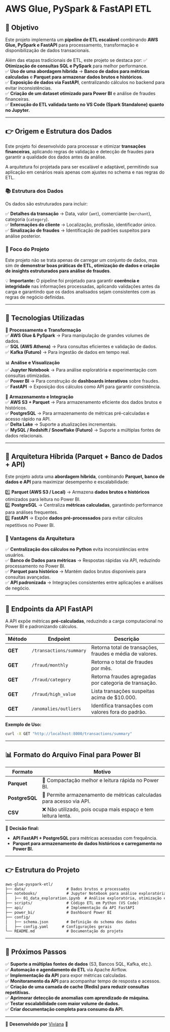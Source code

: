 # **AWS Glue, PySpark & FastAPI ETL**

## 📌 **Objetivo**
Este projeto implementa um **pipeline de ETL escalável** combinando **AWS Glue, PySpark e FastAPI** para processamento, transformação e disponibilização de dados transacionais.

Além das etapas tradicionais de ETL, este projeto se destaca por:
✅ **Otimização de consultas SQL e PySpark** para melhor performance.  
✅ **Uso de uma abordagem híbrida** → **Banco de dados para métricas calculadas** e **Parquet para armazenar dados brutos e históricos**.  
✅ **Exposição de dados via FastAPI**, centralizando cálculos no backend para evitar inconsistências.  
✅ **Criação de um dataset otimizado para Power BI** e análise de fraudes financeiras.  
✅ **Execução do ETL validada tanto no VS Code (Spark Standalone) quanto no Jupyter.**  

---

## 👉 **Origem e Estrutura dos Dados**

Este projeto foi desenvolvido para processar e otimizar **transações financeiras**, aplicando regras de validação e detecção de fraudes para garantir a qualidade dos dados antes da análise.

A arquitetura foi projetada para ser escalável e adaptável, permitindo sua aplicação em cenários reais apenas com ajustes no schema e nas regras do ETL.

### 📚 **Estrutura dos Dados**

Os dados são estruturados para incluir:

✅ **Detalhes da transação** → Data, valor (`amt`), comerciante (`merchant`), categoria (`category`).  
✅ **Informações do cliente** → Localização, profissão, identificador único.  
✅ **Sinalização de fraudes** → Identificação de padrões suspeitos para análise posterior.  

### 👀 **Foco do Projeto**

Este projeto não se trata apenas de carregar um conjunto de dados, mas sim de **demonstrar boas práticas de ETL, otimização de dados e criação de insights estruturados para análise de fraudes**.

💡 **Importante:** O pipeline foi projetado para garantir **coerência e integridade** nas informações processadas, aplicando validações antes da carga e garantindo que os dados analisados sejam consistentes com as regras de negócio definidas.

---

## 🔹 **Tecnologias Utilizadas**
💾 **Processamento e Transformação**  
✅ **AWS Glue & PySpark** → Para manipulação de grandes volumes de dados.  
✅ **SQL (AWS Athena)** → Para consultas eficientes e validação de dados.  
✅ **Kafka (Futuro)** → Para ingestão de dados em tempo real.

📊 **Análise e Visualização**  
✅ **Jupyter Notebook** → Para análise exploratória e experimentação com consultas otimizadas.  
✅ **Power BI** → Para construção de **dashboards interativos** sobre fraudes.  
✅ **FastAPI** → Exposição dos cálculos como API para garantir consistência.  

🚀 **Armazenamento e Integração**  
✅ **AWS S3 + Parquet** → Para armazenamento eficiente dos dados brutos e históricos.  
✅ **PostgreSQL** → Para armazenamento de métricas pré-calculadas e acesso rápido na API.  
✅ **Delta Lake** → Suporte a atualizações incrementais.  
✅ **MySQL / Redshift / Snowflake (Futuro)** → Suporte a múltiplas fontes de dados relacionais.

---

## 🚀 **Arquitetura Híbrida (Parquet + Banco de Dados + API)**

Este projeto adota uma **abordagem híbrida**, combinando **Parquet, banco de dados e API** para maximizar desempenho e escalabilidade:

1️⃣ **Parquet (AWS S3 / Local)** → Armazena **dados brutos e históricos** otimizados para leitura no Power BI.  
2️⃣ **PostgreSQL** → Centraliza **métricas calculadas**, garantindo performance para análises frequentes.  
3️⃣ **FastAPI** → Expõe **dados pré-processados** para evitar cálculos repetitivos no Power BI.  

### **📌 Vantagens da Arquitetura**
✅ **Centralização dos cálculos no Python** evita inconsistências entre usuários.  
✅ **Banco de Dados para métricas** → Respostas rápidas via API, reduzindo processamento no Power BI.  
✅ **Parquet para histórico** → Mantém dados brutos disponíveis para consultas avançadas.  
✅ **API padronizada** → Integrações consistentes entre aplicações e análises de negócio.  

---

## 🚀 **Endpoints da API FastAPI**
A API expõe métricas **pré-calculadas**, reduzindo a carga computacional no Power BI e padronizando cálculos.  

| Método | Endpoint | Descrição |
|--------|---------|------------|
| **GET** | `/transactions/summary` | Retorna total de transações, fraudes e média de valores. |
| **GET** | `/fraud/monthly` | Retorna o total de fraudes por mês. |
| **GET** | `/fraud/category` | Retorna fraudes agregadas por categoria de transação. |
| **GET** | `/fraud/high_value` | Lista transações suspeitas acima de $10.000. |
| **GET** | `/anomalies/outliers` | Identifica transações com valores fora do padrão. |

**Exemplo de Uso:**
```sh
curl -X GET "http://localhost:8000/transactions/summary"
```

---

## 📊 **Formato do Arquivo Final para Power BI**
| Formato | Motivo |
|---------|--------|
| **Parquet** | 🚀 Compactação melhor e leitura rápida no Power BI. |
| **PostgreSQL** | 🔄 Permite armazenamento de métricas calculadas para acesso via API. |
| **CSV** | ❌ Não utilizado, pois ocupa mais espaço e tem leitura lenta. |

📌 **Decisão final:**  
- **API FastAPI + PostgreSQL** para métricas acessadas com frequência.  
- **Parquet para armazenamento de dados históricos e carregamento no Power BI.**  

---

## 👉 Estrutura do Projeto

```md
aws-glue-pyspark-etl/
├── data/                  # Dados brutos e processados
├── notebooks/             # Jupyter Notebook para análise exploratória
│   ├── 01_data_exploration.ipynb  # Análise exploratória, otimização e insights
├── scripts/               # Código ETL em Python (VS Code)
├── api/                   # Implementação da API FastAPI
├── power_bi/              # Dashboard Power BI
├── config/                
│   ├── schema.json        # Definição do schema dos dados
│   ├── config.yaml      # Configurações gerais
└── README.md              # Documentação do projeto
```

---

## 🔄 **Próximos Passos**
✅ **Suporte a múltiplas fontes de dados** (S3, Bancos SQL, Kafka, etc.).  
✅ **Automação e agendamento do ETL** via Apache Airflow.  
✅ **Implementação da API** para expor métricas calculadas.  
✅ **Monitoramento da API** para acompanhar tempo de resposta e acessos.  
✅ **Criação de uma camada de cache (Redis) para reduzir consultas repetitivas.**  
✅ **Aprimorar detecção de anomalias com aprendizado de máquina.**  
✅ **Testar escalabilidade com maior volume de dados.**  
✅ **Criar documentação completa para consumo da API.**  

---

📌 **Desenvolvido por** [Viviana](https://github.com/vivinfor) 🚀
